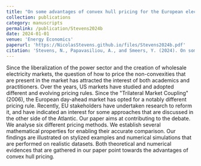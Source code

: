 ```yaml
---
title: "On some advantages of convex hull pricing for the European electricity auction"
collection: publications
category: manuscripts
permalink: /publication/Stevens2024b
date: 2024-01-01
venue: 'Energy Economics'
paperurl: 'https://NicolasStevens.github.io/files/Stevens2024b.pdf'
citation: 'Stevens, N., Papavasiliou, A., and Smeers, Y. (2024). On some advantages of convex hull pricing for the European electricity auction. Energy Economics, 134, 107542.'
---
```

Since the liberalization of the power sector and the creation of wholesale electricity markets, the question of how to price the non-convexities that are present in the market has attracted the interest of both academics and practitioners. Over the years, US markets have studied and adopted different and evolving pricing rules. Since the "Trilateral Market Coupling" (2006), the European day-ahead market has opted for a notably different pricing rule. Recently, EU stakeholders have undertaken research to reform it, and have indicated an interest for some approaches that are discussed in the other side of the Atlantic. Our paper aims at contributing to the debate. We analyse six different pricing methods. We establish several mathematical properties for enabling their accurate comparison. Our findings are illustrated on stylized examples and numerical simulations that are performed on realistic datasets. Both theoretical and numerical evidences that are gathered in our paper point towards the advantages of convex hull pricing.
